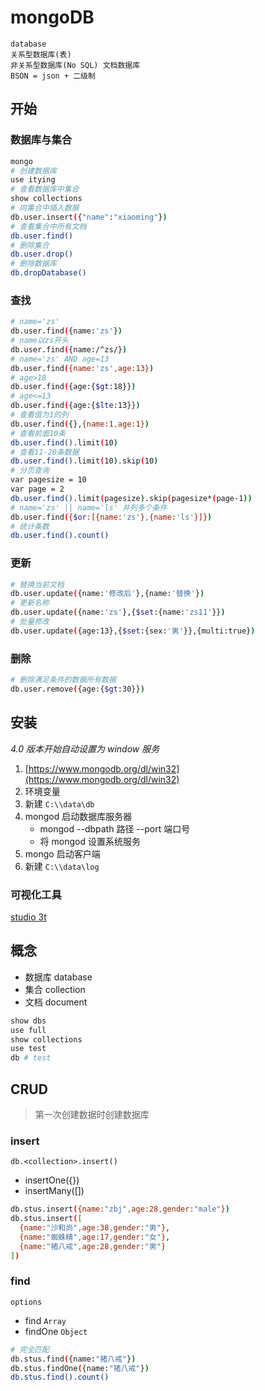 # mongoDB

```
database
关系型数据库(表)
非关系型数据库(No SQL) 文档数据库
BSON = json + 二级制
```

## 开始

### 数据库与集合

```bash
mongo
# 创建数据库
use itying
# 查看数据库中集合
show collections
# 向集合中插入数据
db.user.insert({"name":"xiaoming"})
# 查看集合中所有文档
db.user.find()
# 删除集合
db.user.drop()
# 删除数据库
db.dropDatabase()
```

### 查找

```bash
# name='zs'
db.user.find({name:'zs'})
# name以zs开头
db.user.find({name:/^zs/})
# name='zs' AND age=13
db.user.find({name:'zs',age:13})
# age>18
db.user.find({age:{$gt:18}})
# age<=13
db.user.find({age:{$lte:13}})
# 查看值为1的列
db.user.find({},{name:1,age:1})
# 查看前面10条
db.user.find().limit(10)
# 查看11-20条数据
db.user.find().limit(10).skip(10)
# 分页查询
var pagesize = 10
var page = 2
db.user.find().limit(pagesize).skip(pagesize*(page-1))
# name='zs' || name='ls' 并列多个条件
db.user.find({$or:[{name:'zs'},{name:'ls'}]})
# 统计条数
db.user.find().count()
```

### 更新

```bash
# 替换当前文档
db.user.update({name:'修改后'},{name:'替换'})
# 更新名称
db.user.update({name:'zs'},{$set:{name:'zs11'}})
# 批量修改
db.user.update({age:13},{$set:{sex:'男'}},{multi:true})
```

### 删除

```bash
# 删除满足条件的数据所有数据
db.user.remove({age:{$gt:30}})
```

## 安装

_4.0 版本开始自动设置为 window 服务_

1. [https://www.mongodb.org/dl/win32](https://www.mongodb.org/dl/win32)
2. 环境变量
3. 新建 `C:\\data\db`
4. mongod 启动数据库服务器
   - mongod --dbpath 路径 --port 端口号
   - 将 mongod 设置系统服务
5. mongo 启动客户端
6. 新建 `C:\\data\log`

### 可视化工具

[studio 3t](https://robomongo.org/)

## 概念

- 数据库 database
- 集合 collection
- 文档 document

```bash
show dbs
use full
show collections
use test
db # test
```

## CRUD

> 第一次创建数据时创建数据库

### insert

`db.<collection>.insert()`

- insertOne({})
- insertMany([])

```bash
db.stus.insert({name:"zbj",age:28,gender:"male"})
db.stus.insert([
  {name:"沙和尚",age:38,gender:"男"},
  {name:"蜘蛛精",age:17,gender:"女"},
  {name:"猪八戒",age:28,gender:"男"}
])
```

### find

`options`

- find `Array`
- findOne `Object`

```bash
# 完全匹配
db.stus.find({name:"猪八戒"})
db.stus.findOne({name:"猪八戒"})
db.stus.find().count()
```
